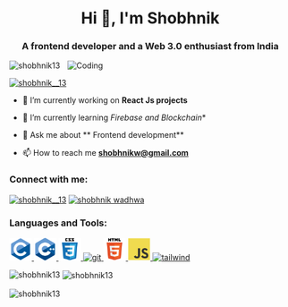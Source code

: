 <h1 align="center">Hi 👋, I'm Shobhnik</h1>
<h3 align="center">A frontend developer and a Web 3.0 enthusiast  from India</h3>
<img align="right" alt="Coding" width="400" 
src="https://www.lambdatest.com/resources/images/news24.gif"
<p align="left"> <img src="https://komarev.com/ghpvc/?username=shobhnik13&label=Profile%20views&color=0e75b6&style=flat" alt="shobhnik13" /> </p>

<p align="left"> <a href="https://twitter.com/shobhnik__13" target="blank"><img src="https://img.shields.io/twitter/follow/shobhnik__13?logo=twitter&style=for-the-badge" alt="shobhnik__13" /></a> </p>

- 🔭 I’m currently working on **React Js projects**

- 🌱 I’m currently learning *Firebase and Blockchain**

- 💬 Ask me about **  Frontend development**

- 📫 How to reach me **shobhnikw@gmail.com**

<h3 align="left">Connect with me:</h3>
<p align="left">
<a href="https://twitter.com/shobhnik__13" target="blank"><img align="center" src="https://raw.githubusercontent.com/rahuldkjain/github-profile-readme-generator/master/src/images/icons/Social/twitter.svg" alt="shobhnik__13" height="30" width="40" /></a>
<a href="https://linkedin.com/in/shobhnik wadhwa" target="blank"><img align="center" src="https://raw.githubusercontent.com/rahuldkjain/github-profile-readme-generator/master/src/images/icons/Social/linked-in-alt.svg" alt="shobhnik wadhwa" height="30" width="40" /></a>
</p>

<h3 align="left">Languages and Tools:</h3>
<p align="left"> <a href="https://www.cprogramming.com/" target="_blank" rel="noreferrer"> <img src="https://raw.githubusercontent.com/devicons/devicon/master/icons/c/c-original.svg" alt="c" width="40" height="40"/> </a> <a href="https://www.w3schools.com/cpp/" target="_blank" rel="noreferrer"> <img src="https://raw.githubusercontent.com/devicons/devicon/master/icons/cplusplus/cplusplus-original.svg" alt="cplusplus" width="40" height="40"/> </a> <a href="https://www.w3schools.com/css/" target="_blank" rel="noreferrer"> <img src="https://raw.githubusercontent.com/devicons/devicon/master/icons/css3/css3-original-wordmark.svg" alt="css3" width="40" height="40"/> </a> <a href="https://git-scm.com/" target="_blank" rel="noreferrer"> <img src="https://www.vectorlogo.zone/logos/git-scm/git-scm-icon.svg" alt="git" width="40" height="40"/> </a> <a href="https://www.w3.org/html/" target="_blank" rel="noreferrer"> <img src="https://raw.githubusercontent.com/devicons/devicon/master/icons/html5/html5-original-wordmark.svg" alt="html5" width="40" height="40"/> </a> <a href="https://developer.mozilla.org/en-US/docs/Web/JavaScript" target="_blank" rel="noreferrer"> <img src="https://raw.githubusercontent.com/devicons/devicon/master/icons/javascript/javascript-original.svg" alt="javascript" width="40" height="40"/> </a> <a href="https://tailwindcss.com/" target="_blank" rel="noreferrer"> <img src="https://www.vectorlogo.zone/logos/tailwindcss/tailwindcss-icon.svg" alt="tailwind" width="40" height="40"/> </a> </p>

<p><img align="left" src="https://github-readme-stats.vercel.app/api/top-langs?username=shobhnik13&show_icons=true&locale=en&layout=compact" alt="shobhnik13" /></p>

<p>&nbsp;<img align="center" src="https://github-readme-stats.vercel.app/api?username=shobhnik13&show_icons=true&locale=en" alt="shobhnik13" /></p>

<p><img align="center" src="https://github-readme-streak-stats.herokuapp.com/?user=shobhnik13&" alt="shobhnik13" /></p>



